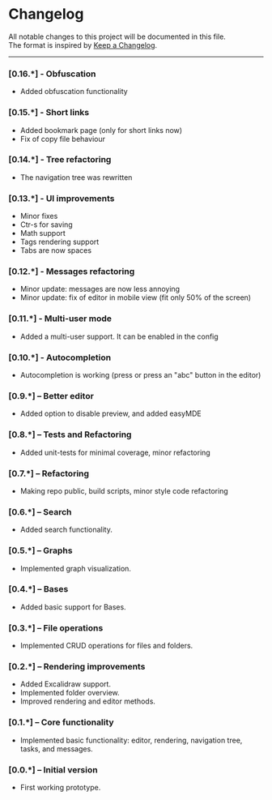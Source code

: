 # Changelog

All notable changes to this project will be documented in this file.  
The format is inspired by [Keep a Changelog](https://keepachangelog.com/en/1.0.0/).  

---
### [0.16.*] - Obfuscation
- Added obfuscation functionality 

### [0.15.*] - Short links
- Added bookmark page (only for short links now)
- Fix of copy file behaviour 

### [0.14.*] - Tree refactoring
- The navigation tree was rewritten

### [0.13.*] - UI improvements
- Minor fixes
- Ctr-s for saving
- Math support 
- Tags rendering support
- Tabs are now spaces 

### [0.12.*] - Messages refactoring
- Minor update: messages are now less annoying
- Minor update: fix of editor in mobile view (fit only 50% of the screen)

### [0.11.*] - Multi-user mode
- Added a multi-user support. It can be enabled in the config

### [0.10.*] - Autocompletion
- Autocompletion is working (press <tab> or press an "abc" button in the editor)

### [0.9.*] – Better editor
- Added option to disable preview, and added easyMDE

### [0.8.*] – Tests and Refactoring
- Added unit-tests for minimal coverage, minor refactoring

### [0.7.*] – Refactoring
- Making repo public, build scripts, minor style code refactoring

### [0.6.*] – Search
- Added search functionality.

### [0.5.*] – Graphs
- Implemented graph visualization.

### [0.4.*] – Bases
- Added basic support for Bases.

### [0.3.*] – File operations
- Implemented CRUD operations for files and folders.

### [0.2.*] – Rendering improvements
- Added Excalidraw support.  
- Implemented folder overview.  
- Improved rendering and editor methods.

### [0.1.*] – Core functionality
- Implemented basic functionality: editor, rendering, navigation tree, tasks, and messages.

### [0.0.*] – Initial version
- First working prototype.
